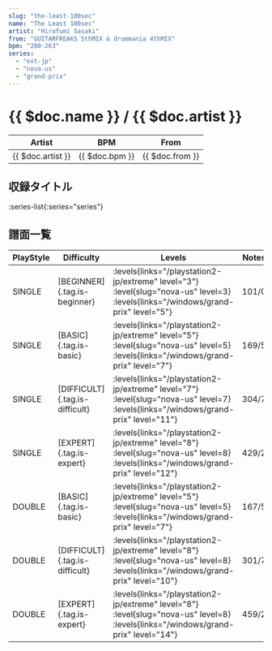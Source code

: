 ```yaml
---
slug: "the-least-100sec"
name: "The Least 100sec"
artist: "Hirofumi Sasaki"
from: "GUITARFREAKS 5thMIX & drummania 4thMIX"
bpm: "200-263"
series:
  - "ext-jp"
  - "nova-us"
  - "grand-prix"
---
```


# {{ $doc.name }} / {{ $doc.artist }}

|Artist|BPM|From|
|------|---|----|
|{{ $doc.artist }}|{{ $doc.bpm }}|{{ $doc.from }}|

## 収録タイトル

:series-list{:series="series"}

## 譜面一覧

|PlayStyle|Difficulty|Levels|Notes|Movie|
|---------|----------|------|-----|-----|
|SINGLE|[BEGINNER]{.tag.is-beginner}| :levels{links="/playstation2-jp/extreme" level="3"} :level{slug="nova-us" level=3}  :levels{links="/windows/grand-prix" level="5"}|101/0||
|SINGLE|[BASIC]{.tag.is-basic}| :levels{links="/playstation2-jp/extreme" level="5"} :level{slug="nova-us" level=5}  :levels{links="/windows/grand-prix" level="7"}|169/5||
|SINGLE|[DIFFICULT]{.tag.is-difficult}| :levels{links="/playstation2-jp/extreme" level="7"} :level{slug="nova-us" level=7}  :levels{links="/windows/grand-prix" level="11"}|304/7||
|SINGLE|[EXPERT]{.tag.is-expert}| :levels{links="/playstation2-jp/extreme" level="8"} :level{slug="nova-us" level=8}  :levels{links="/windows/grand-prix" level="12"}|429/2||
|DOUBLE|[BASIC]{.tag.is-basic}| :levels{links="/playstation2-jp/extreme" level="5"} :level{slug="nova-us" level=5}  :levels{links="/windows/grand-prix" level="7"}|167/5||
|DOUBLE|[DIFFICULT]{.tag.is-difficult}| :levels{links="/playstation2-jp/extreme" level="8"} :level{slug="nova-us" level=8}  :levels{links="/windows/grand-prix" level="10"}|301/7||
|DOUBLE|[EXPERT]{.tag.is-expert}| :levels{links="/playstation2-jp/extreme" level="8"} :level{slug="nova-us" level=8}  :levels{links="/windows/grand-prix" level="14"}|459/2||
